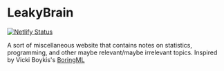 # LeakyBrain

<!-- badges: start -->
[![Netlify Status](https://api.netlify.com/api/v1/badges/6881f54f-f9aa-43a5-9e1f-5a92d5c29eef/deploy-status)](https://app.netlify.com/sites/leakybrain/deploys)
<!-- badges: end -->

A sort of miscellaneous website that contains notes on statistics, programming, and other maybe relevant/maybe irrelevant topics. Inspired by Vicki Boykis's [BoringML](https://boringml.com/)